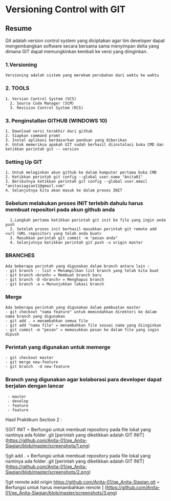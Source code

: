 # Versioning Control with GIT

## Resume
Git adalah version control system yang diciptakan agar tim developer dapat mengembangkan software secara bersama sama menyimpan delta yang dimana GIT dapat memungkinkan kembali ke versi yang diinginkan.

### 1.Versioning 
    Versioning adalah sistem yang merekam perubahan dari waktu ke waktu 
    
### 2. TOOLS
    1. Version Control System (VCS)
	  2. Source Code Manager (SCM)
	  3. Revision Control System (RCS)
    
### 3. Penginstallan GITHUB (WINDOWS 10)
    1. Download versi terakhir dari github
    2. Siapkan command promt
    3. Instal aplikasi berdasarkan panduan yang diberikan
    4. Untuk memeriksa apakah GIT sudah berhasil diinstalasi buka CMD dan ketikkan perintah git -- version
    
 
 ### Setting Up GIT 
    1. Untuk meloginkan akun github ke dalam komputer pertama buka CMD 
    2. Ketikkan perintah git config --global user.name "Anita01"
    3. Berikutnya ketikkan perintah git config --global user.email "anitasiagian11@gmail.com"
    4. Selanjutnya kita akan masuk ke dalam proses INIT
    
  ### Sebelum melakukan proses INIT terlebih dahulu harus membuat repositori pada akun github anda 
	  1.Langkah pertama ketikkan perintah git init ke file yang ingin anda push 
	  2. Setelah proses init berhasil masukkan perintah git remote add <url (URL repositori yang telah anda buat>
	  3. Masukkan perintah git commit -m "pesan anda"
	  4. Selanjutnya ketikkan perintah git push -u origin master

   ### BRANCHES 
    Ada beberapa perintah yang digunakan dalam branch antara lain :
    - git branch -- list = Menampilkan list branch yang telah kita buat
    - git branch <branh> = Membuat branch baru
    - git branch -D <branch> = Menghapus branch 
    - git branch -a = Menunjukkan lokasi branch

   ### Merge 
    Ada beberapa perintah yang digunakan dalam pembuatan master 
    - git checkout "nama feature" untuk memindahkan direktori ke dalam nama branch yang digunakan
    - git add . = menambahkan semua file
    - git add "nama file" = menambahkan file sesuai nama yang diinginkan 
    - git commit -m "pesan" = memasukkan pesan ke dalam file yang ingin dipush

   ### Perintah yang digunakan untuk memerge 
    - git checkout master
    - git merge new-feature
    - git branch  -d new-feature

   ### Branch yang digunakan agar kolaborasi para developer dapat berjalan dengan lancar
     - master
     - develop
     - feature
     - feature



Hasil Praktikum Section 2 : 

![GIT INIT = Berfungsi untuk membuat repository pada file lokal yang nantinya ada folder .git [perintah yang diketikkan adalah GIT INIT]
(https://github.com/Anita-01/qe_Anita-Siagian/blob/master/screenshots/1.png)

![git add . = Berfungsi untuk membuat repository pada file lokal yang nantinya ada folder .git [perintah yang diketikkan adalah GIT INIT]
(https://github.com/Anita-01/qe_Anita-Siagian/blob/master/screenshots/2.png)

![git remote add origin https://github.com/Anita-01/qe_Anita-Siagian.git = Berfungsi untuk harus menambahkan remote  ]
(https://github.com/Anita-01/qe_Anita-Siagian/blob/master/screenshots/3.png)